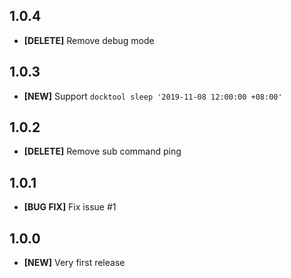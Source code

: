 ## 1.0.4
- **[DELETE]** Remove debug mode

## 1.0.3
- **[NEW]** Support `docktool sleep '2019-11-08 12:00:00 +08:00'`

## 1.0.2
- **[DELETE]** Remove sub command ping

## 1.0.1
- **[BUG FIX]** Fix issue #1

## 1.0.0
- **[NEW]** Very first release
